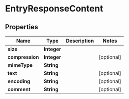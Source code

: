 

# EntryResponseContent


## Properties

| Name | Type | Description | Notes |
|------------ | ------------- | ------------- | -------------|
|**size** | **Integer** |  |  |
|**compression** | **Integer** |  |  [optional] |
|**mimeType** | **String** |  |  |
|**text** | **String** |  |  [optional] |
|**encoding** | **String** |  |  [optional] |
|**comment** | **String** |  |  [optional] |



